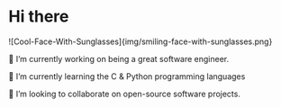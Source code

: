 # Hi there

![Cool-Face-With-Sunglasses]{img/smiling-face-with-sunglasses.png}

🔭 I’m currently working on being a great software engineer.

:book: I’m currently learning the C & Python programming languages

:rocket: I’m looking to collaborate on open-source software projects.
<!--
**IanoNjuguna/IanoNjuguna** is a ✨ _special_ ✨ repository because its `README.md` (this file) appears on your GitHub profile.

Here are some ideas to get you started:

- 🔭 I’m currently working on being a great software engineer
- :book: I’m currently learning the C & Python programming languages
- :rocket: I’m looking to collaborate on open-source software projects
- 🤔 I’m looking for help with ...
- 💬 Ask me about ...
- 📫 How to reach me: ...
- 😄 Pronouns: ...
- ⚡ Fun fact: ...
-->
